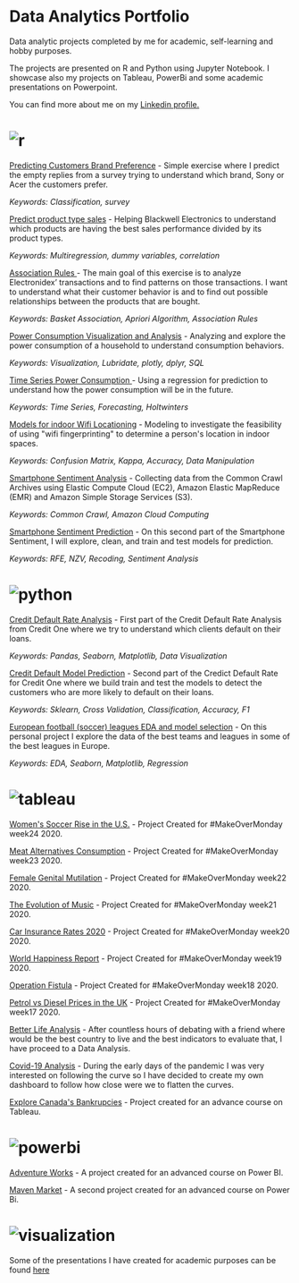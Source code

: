 # Data Analytics Portfolio
Data analytic projects completed by me for academic, self-learning and hobby purposes. 

The projects are presented on R and Python using Jupyter Notebook. I showcase also my projects on Tableau, PowerBi and some academic presentations on Powerpoint. 

You can find more about me on my <a href="https://www.linkedin.com/in/ffmc">Linkedin profile.</a>

<h1> <img src="https://img.shields.io/badge/Projects-R-blue" alt="r" style="max-width:100%;"></h1>

<a href="https://github.com/ffmc/data-analytics-portfolio/blob/master/Classification/Predicting%20which%20brand%20customer%20prefer.ipynb">Predicting Customers Brand Preference</a> - Simple exercise where I predict the empty replies from a survey trying to understand which brand, Sony or Acer the customers prefer.  

<i>Keywords: Classification, survey </i> 

<a href="https://github.com/ffmc/data-analytics-portfolio/blob/master/Multiple%20Regression/Predict%20product%20type%20sales.ipynb">Predict product type sales</a> - Helping Blackwell Electronics to understand which products are having the best sales performance divided by its product types. 

<i>Keywords: Multiregression, dummy variables, correlation</i>

<a href="https://github.com/ffmc/data-analytics-portfolio/blob/master/Association%20Rules/Market%20Basket%20Association.ipynb">Association Rules </a>- The main goal of this exercise is to analyze Electronidex’ transactions and to find patterns on those transactions. I want to understand what their customer behavior is and to find out possible relationships between the products that are bought.

<i>Keywords: Basket Association, Apriori Algorithm, Association Rules</i>

<a href="https://github.com/ffmc/data-analytics-portfolio/blob/master/Power%20Consumption%20Visualization%20and%20Analysis/Power%20Consumption%20Visualization%20and%20Analysis.ipynb">Power Consumption Visualization and Analysis</a> - Analyzing and explore the power consumption of a household to understand consumption behaviors.

<i>Keywords: Visualization, Lubridate, plotly, dplyr, SQL</i>

<a href="https://github.com/ffmc/data-analytics-portfolio/blob/master/Time%20Series%20for%20Power%20Consumption%20Forecasting/Power%20Consumption%20Visualization%20and%20Analysis.ipynb">Time Series Power Consumption </a> - Using a regression for prediction to understand how the power consumption will be in the future.

<i>Keywords: Time Series, Forecasting, Holtwinters </i>

<a href="https://github.com/ffmc/data-analytics-portfolio/blob/master/Models%20for%20indoor%20Wifi%20Locationing/Models%20for%20indoor%20Wifi%20Locationing.ipynb">Models for indoor Wifi Locationing</a> - Modeling to investigate the feasibility of using "wifi fingerprinting" to determine a person's location in indoor spaces.

<i>Keywords: Confusion Matrix, Kappa, Accuracy, Data Manipulation </i>

<a href="https://github.com/ffmc/data-analytics-portfolio/blob/master/Smartphone%20Sentiment%20Analysis/Smartphone%20Sentiment%20Analysis.ipynb">Smartphone Sentiment Analysis</a> - Collecting data from the Common Crawl Archives using Elastic Compute Cloud (EC2), Amazon Elastic MapReduce (EMR) and Amazon Simple Storage Services (S3).

<i>Keywords: Common Crawl, Amazon Cloud Computing </i>

<a href="https://github.com/ffmc/data-analytics-portfolio/blob/master/Smartphone%20Sentiment%20Prediction/Smartphone%20Sentiment%20Prediction.ipynb">Smartphone Sentiment Prediction</a> - On this second part of the Smartphone Sentiment, I will explore, clean, and train and test models for prediction.

<i>Keywords: RFE, NZV, Recoding, Sentiment Analysis </i>

<h1> <img src="https://img.shields.io/badge/Projects-Python-green" alt="python" style="max-width:100%;"></h1>

<a href="https://github.com/ffmc/data-analytics-portfolio/blob/master/Credit%20Default%20Rate%20Analysis/Credit%20Default%20Rate%20Analysis.ipynb">Credit Default Rate Analysis</a> - First part of the Credit Default Rate Analysis from Credit One where we try to understand which clients default on their loans.

<i>Keywords: Pandas, Seaborn, Matplotlib, Data Visualization </i>

<a href="https://github.com/ffmc/data-analytics-portfolio/blob/master/Credit%20Default%20Prediction%20Model/Credit%20Default%20Prediction%20.ipynb">Credit Default Model Prediction</a> - Second part of the Credict Default Rate for Credit One where we build train and test the models to detect the customers who are more likely to default on their loans. 

<i>Keywords: Sklearn, Cross Validation, Classification, Accuracy, F1 </i>

<a href="https://github.com/ffmc/data-analytics-portfolio/blob/master/European%20football%20(soccer)%20leagues%20EDA%20and%20model%20selection/Football_leagues.ipynb">European football (soccer) leagues EDA and model selection</a> - On this personal project I explore the data of the best teams and leagues in some of the best leagues in Europe.

<i>Keywords: EDA, Seaborn, Matplotlib, Regression </i>

<h1> <img src="https://img.shields.io/badge/Projects-Tableau-red" alt="tableau" style="max-width:100%;"></h1>


<a href="https://public.tableau.com/profile/francisco4773#!/vizhome/WomensSoccerRiseintheU_S_/Final">Women's Soccer Rise in the U.S.</a> - Project Created for #MakeOverMonday week24 2020. 

<a href="https://public.tableau.com/profile/francisco4773#!/vizhome/MeatAlternativesConsumption/Final">Meat Alternatives Consumption</a> - Project Created for #MakeOverMonday week23 2020. 

<a href="https://public.tableau.com/profile/francisco4773#!/vizhome/FemaleGenitalMutilationTanzania/Dashboard1">Female Genital Mutilation</a> - Project Created for #MakeOverMonday week22 2020.

<a href="https://public.tableau.com/views/MusicIndustry_15903610175390/Dashboard1?:useGuest=true&:display_count=y&:origin=viz_share_link">The Evolution of Music</a> - Project Created for #MakeOverMonday week21 2020. 

<a href="https://public.tableau.com/views/CarInsuranceUSA/Carinsurance?:useGuest=true&:display_count=y&:origin=viz_share_link">Car Insurance Rates 2020</a> - Project Created for #MakeOverMonday week20 2020. 

<a href="https://public.tableau.com/profile/francisco4773#!/vizhome/WorldHappiness_15891305541910/WorldHappiness">World Happiness Report</a> - Project Created for #MakeOverMonday week19 2020. 

<a href="https://public.tableau.com/profile/francisco4773#!/vizhome/OperationFistula_15885502623840/OperationFistula">Operation Fistula</a> - Project Created for #MakeOverMonday week18 2020. 

<a href="https://public.tableau.com/profile/francisco4773#!/vizhome/TimeseriesofPetrolandDieselprices/Timeseries3">Petrol vs Diesel Prices in the UK</a> - Project Created for #MakeOverMonday week17 2020. 

<a href="https://public.tableau.com/views/BetterLifeAnalysis/1_IncomeandWages?:display_count=y&:origin=viz_share_link">Better Life Analysis</a> - After countless hours of debating with a friend where would be the best country to live and the best indicators to evaluate that, I have proceed to a Data Analysis. 

<a href="https://public.tableau.com/views/Covid19_15850184809770/Covid19?:display_count=y&:origin=viz_share_link">Covid-19 Analysis</a> - During the early days of the pandemic I was very interested on following the curve so I have decided to create my own dashboard to follow how close were we to flatten the curves. 

<a href="https://public.tableau.com/views/FinalProjectMasterTableau/CoverPage?:display_count=y&:origin=viz_share_link">Explore Canada's Bankrupcies</a> - Project created for an advance course on Tableau.

<h1> <img src="https://img.shields.io/badge/Projects-PowerBi-yellow" alt="powerbi" style="max-width:100%;"></h1>

<a href="https://github.com/ffmc/data-analytics-portfolio/tree/master/PowerBI">Adventure Works</a> - A project created for an advanced course on Power BI.

<a href="https://github.com/ffmc/data-analytics-portfolio/tree/master/PowerBI">Maven Market</a> - A second project created for an advanced course on Power Bi.

<h1> <img src="https://img.shields.io/badge/Presentations-ppt-orange" alt="visualization" style="max-width:100%;"></h1>

Some of the presentations I have created for academic purposes can be found <a href="https://github.com/ffmc/data-analytics-portfolio/tree/master/Presentations">here</a>



